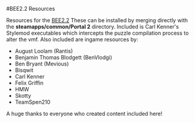 #BEE2.2 Resources

Resources for the [BEE2.2](https://github.com/BenVlodgi/BEE2.2)
These can be installed by merging directly with the **steamapps/common/Portal 2** directory.
Included is Carl Kenner's Stylemod executables which intercepts the puzzle compilation process to alter the vmf.
Also included are ingame resources by:
- August Loolam (Rantis)
- Benjamin Thomas Blodgett (BenVlodgi)
- Ben Bryant (Mevious)
- Bisqwit
- Carl Kenner
- Felix Griffin
- HMW
- Skotty
- TeamSpen210

A huge thanks to everyone who created content included here!
